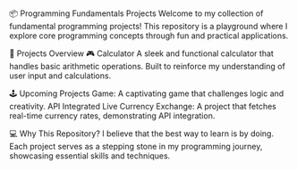 📦 Programming Fundamentals Projects
Welcome to my collection of fundamental programming projects! This repository is a playground where I explore core programming concepts through fun and practical applications.

🚀 Projects Overview
🎮 Calculator
A sleek and functional calculator that handles basic arithmetic operations. Built to reinforce my understanding of user input and calculations.

🕹️ Upcoming Projects
Game: A captivating game that challenges logic and creativity.
API Integrated Live Currency Exchange: A project that fetches real-time currency rates, demonstrating API integration.


💻 Why This Repository?
I believe that the best way to learn is by doing. Each project serves as a stepping stone in my programming journey, showcasing essential skills and techniques.

